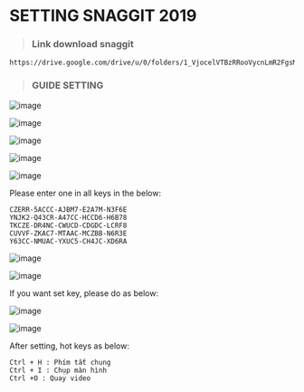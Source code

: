 # SETTING SNAGGIT 2019

> ### Link download snaggit
```
https://drive.google.com/drive/u/0/folders/1_VjocelVTBzRRooVycnLmR2FgsMsHsTI
```

> ### GUIDE SETTING 

![image](https://user-images.githubusercontent.com/71063877/194331372-01003e15-07df-48b3-8a79-16862b217cb6.png)

![image](https://user-images.githubusercontent.com/71063877/194331498-ffd30689-e986-4517-ace3-ee418e48c87d.png)

![image](https://user-images.githubusercontent.com/71063877/194331862-450638a5-b362-457c-a838-a38eddf7e4e4.png)

![image](https://user-images.githubusercontent.com/71063877/194331971-053cfdf1-00c5-4e5a-b4d9-7ef86d7f17c6.png)

![image](https://user-images.githubusercontent.com/71063877/194332040-2139ceda-0cd9-4aa0-b2a7-b1125c41de12.png)

Please enter one in all keys in the below:
```
CZERR-5ACCC-AJBM7-E2A7M-N3F6E
YNJK2-Q43CR-A47CC-HCCD6-H6B78
TKCZE-DR4NC-CWUCD-CDGDC-LCRF8
CUVVF-ZKAC7-MTAAC-MCZBB-N6R3E
Y63CC-NMUAC-YXUC5-CH4JC-XD6RA
```

![image](https://user-images.githubusercontent.com/71063877/194332234-0d36d640-700e-4ad7-a55d-c89744de219a.png)

![image](https://user-images.githubusercontent.com/71063877/194332502-ca5482fa-0e16-4c72-9b27-d2488b01ee6c.png)

If you want set key, please do as below:

![image](https://user-images.githubusercontent.com/71063877/194332809-149af110-9726-4d7f-9601-853a44a68a2c.png)


![image](https://user-images.githubusercontent.com/71063877/194333266-c7ba5743-e37c-40af-a3e3-986e6ccfc782.png)

After  setting, hot keys as below:

```
Ctrl + H : Phím tắt chung
Ctrl + I : Chụp màn hình
Ctrl +O : Quay video
```


